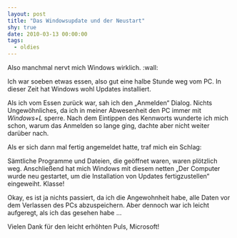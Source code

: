 ```yaml
---
layout: post
title: "Das Windowsupdate und der Neustart"
shy: true
date: 2010-03-13 00:00:00
tags:
  - oldies
---
```


Also manchmal nervt mich Windows wirklich. :wall:

Ich war soeben etwas essen, also gut eine halbe Stunde weg vom PC. In dieser Zeit hat Windows wohl Updates installiert.

Als ich vom Essen zurück war, sah ich den „Anmelden“ Dialog. Nichts Ungewöhnliches, da ich in meiner Abwesenheit den PC immer mit *Windows+L* sperre. Nach dem Eintippen des Kennworts wunderte ich mich schon, warum das Anmelden so lange ging, dachte aber nicht weiter darüber nach.

Als er sich dann mal fertig angemeldet hatte, traf mich ein Schlag:

Sämtliche Programme und Dateien, die geöffnet waren, waren plötzlich weg. Anschließend hat mich Windows mit diesem netten „Der Computer wurde neu gestartet, um die Installation von Updates fertigzustellen“ eingeweiht. Klasse!

Okay, es ist ja nichts passiert, da ich die Angewohnheit habe, alle Daten vor dem Verlassen des PCs abzuspeichern. Aber dennoch war ich leicht aufgeregt, als ich das gesehen habe ...

Vielen Dank für den leicht erhöhten Puls, Microsoft!
